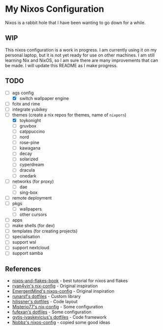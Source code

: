 # My Nixos Configuration

Nixos is a rabbit hole that I have been wanting to go down for a while.

## WIP

This nixos configuration is a work in progress. I am currently using it on my personal laptop, but
it is not yet ready for use on other machines. I am still learning Nix and NixOS, so I am sure there
are many improvements that can be made. I will update this README as I make progress.

## TODO

- [ ] ags config
  - [x] switch wallpaper engine
- [ ] fcitx and rime
- [ ] integrate yubikey
- [ ] themes (create a nix repos for themes, name of `nixporn`)
  - [x] toykonight
  - [ ] gruvbox
  - [ ] catppuccino
  - [ ] nord
  - [ ] rose-pine
  - [ ] kawagana
  - [ ] decay
  - [ ] solarized
  - [ ] cyperdream
  - [ ] dracula
  - [ ] onedark
- [ ] networks (for proxy)
  - [ ] dae
  - [ ] sing-box
- [ ] remote deployment
- [ ] pkgs
  - [ ] wallpapers
  - [ ] other cursors
- [ ] apps
- [ ] make shells (for dev)
- [ ] templates (for creating projects)
- [ ] specialisation
- [ ] support wsl
- [ ] support nextcloud
- [ ] support samba

## References

- [nixos-and-flakes-book](github.com/ryan4yin/nixos-and-flakes-book) - best tutorial for nixos and
  flakes
- [ryan4yin's nix-config](github.com/ryan4yin/nix-config) - Original inspiration
- [EmergentMind's nixos-config](github.com/EmergentMind/nixos-config) - Original inspiration
- [runarsf's dotfiles](github.com/runarsf/dotfiles) - Custom library
- [hilissner's dotfiles](github.com/hilissner/dotfiles) - Code layout
- [Misterio77's nix-config](github.com/Misterio77/nix-config) - Some configuration
- [fufexan's dotfiles](github.com/fufexan/dotfiles) - Some configuration
- [gytis-ivaskevicius's dotfiles](github.com/gytis-ivaskevicius/nixfiles) - Code framework
- [Nobbz's nixos-config](github.com/Nobbz/nixos-config) - copied some good ideas
